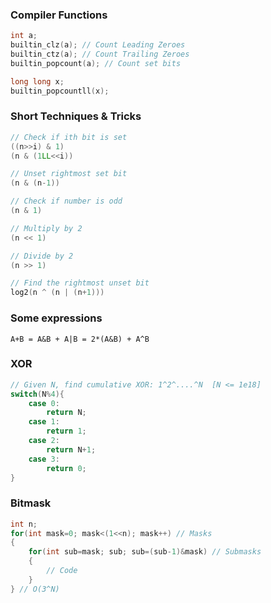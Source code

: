 ### Compiler Functions

```cpp
int a;
builtin_clz(a); // Count Leading Zeroes
builtin_ctz(a); // Count Trailing Zeroes
builtin_popcount(a); // Count set bits

long long x;
builtin_popcountll(x);
```

### Short Techniques & Tricks

```cpp
// Check if ith bit is set
((n>>i) & 1)
(n & (1LL<<i))

// Unset rightmost set bit
(n & (n-1))

// Check if number is odd
(n & 1)

// Multiply by 2
(n << 1)

// Divide by 2
(n >> 1)

// Find the rightmost unset bit
log2(n ^ (n | (n+1)))
```

### Some expressions

`A+B = A&B + A|B = 2*(A&B) + A^B`

### XOR

```cpp
// Given N, find cumulative XOR: 1^2^....^N  [N <= 1e18]
switch(N%4){
    case 0:
        return N;
    case 1:
        return 1;
    case 2:
        return N+1;
    case 3:
        return 0;
}
```

### Bitmask

```cpp
int n;
for(int mask=0; mask<(1<<n); mask++) // Masks
{
    for(int sub=mask; sub; sub=(sub-1)&mask) // Submasks
    {
        // Code
    }
} // O(3^N)
```
